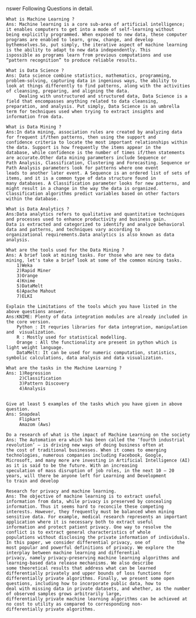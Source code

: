 nswer Following Questions in detail.

    What is Machine Learning ?
    Ans: Machine learning is a core sub-area of artificial intelligence; it enables computers to get into a mode of self-learning without          being explicitly programmed. When exposed to new data, these computer programs are enabled to learn, grow, change, and develop            bythemselves.So, put simply, the iterative aspect of machine learning is the ability to adapt to new data independently. This              ispossible as programs learn from previous computations and use “pattern recognition” to produce reliable results.
    
    What is Data Science ?
    Ans: Data science combine statistics, mathematics, programming, problem-solving, capturing data in ingenious ways, the ability to              look at things differently to find patterns, along with the activities of cleansing, preparing, and aligning the data.
         Dealing with unstructured and structured data, Data Science is a field that encompasses anything related to data cleansing,                preparation, and analysis. Put simply, Data Science is an umbrella term for techniques used when trying to extract insights and            information from data.

    What is Data Mining ?
    Ans:In data mining, association rules are created by analyzing data for frequent if/then patterns, then using the support and                 confidence criteria to locate the most important relationships within the data. Support is how frequently the items appear in the         database, while confidence is the number of times if/then statements are accurate.Other data mining parameters include Sequence or         Path Analysis, Classification, Clustering and Forecasting. Sequence or Path Analysis parameters look for patterns where one event         leads to another later event. A Sequence is an ordered list of sets of items, and it is a common type of data structure found in           many databases. A Classification parameter looks for new patterns, and might result in a change in the way the data is organized.         Classification algorithms predict variables based on other factors within the database.
    
    What is Data Analytics ?
    Ans:Data analytics refers to qualitative and quantitative techniques and processes used to enhance productivity and business gain.             Data is extracted and categorized to identify and analyze behavioral data and patterns, and techniques vary according to                   organizational requirements.Data analytics is also known as data analysis. 
 
    What are the tools used for the Data Mining ?
    Ans: A brief look at mining tasks. For those who are new to data mining, let's take a brief look at some of the common mining tasks.
        1)Weka
        2)Rapid Miner
        3)Orange
        4)Knime
        5)DataMelt
        6)Apache Mahout
        7)ELKI
    
    Explain the Limitations of the tools which you have listed in the above questions answer.
    Ans:KNIME: Plenty of data integration modules are already included in the core version.
        Python : It requries libraries for data integration, manipulation and  visualization.
        R : Mostly used for statistical modelling.
        Orange : All the functionality are present in python which is light weight language.
        DataMelt: It can be used for numeric computation, statistics, symbolic calculations, data analysis and data visualization. 
        
    What are the tasks in the Machine Learning ?
    Ans: 1)Regression
         2)Classification
         3)Pattern Discovery
         4)Analysis
    
    
    Give at least 5 examples of the tasks which you have given in above question.
    Ans: Snapdeal
         Flipkart
         Amazom (Aws)
        
    Do a research of what is the impact of Machine Learning on the society
    Ans: The Automation era which has been called the ‘fourth industrial revolution’ – is driving new ways of doing business often at            the cost of traditional businesses. When it comes to emerging technologies, numerous companies including Facebook, Google,              Microsoft, and many more are investing in Artificial Intelligence (AI) as it is said to be the future. With an increasing                speculation of mass disruption of job roles, in the next 10 – 20 years, will there be anyone left for Learning and Development          to train and develop
    
    Research for privacy and machine learning.
    Ans: The objective of machine learning is to extract useful information from data, while privacy is preserved by concealing                  information. Thus it seems hard to reconcile these competing interests. However, they frequently must be balanced when mining            sensitive data. For example, medical research represents an important application where it is necessary both to extract useful          information and protect patient privacy. One way to resolve the conflict is to extract general characteristics of whole                  populations without disclosing the private information of individuals. In this paper, we consider differential privacy, one of          the most popular and powerful definitions of privacy. We explore the interplay between machine learning and differential                privacy, namely privacy-preserving machine learning algorithms and learning-based data release mechanisms. We also describe              some theoretical results that address what can be learned differentially privately and upper bounds of loss functions for                differentially private algorithms. Finally, we present some open questions, including how to incorporate public data, how to            deal with missing data in private datasets, and whether, as the number of observed samples grows arbitrarily large,                      differentially private machine learning algorithms can be achieved at no cost to utility as compared to corresponding non-              differentially private algorithms. 

